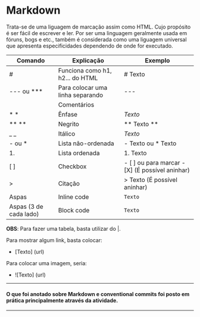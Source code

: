 # Markdown

Trata-se de uma liguagem de marcação assim como HTML. Cujo propósito é ser fácil de escrever e ler. Por ser uma linguagem geralmente usada em fóruns, bogs e etc., também é considerada como uma liguagem universal que apresenta especificidades dependendo de onde for executado.


|Comando|Explicação|Exemplo|
|-|-|-|
|#|Funciona como h1, h2... do HTML|# Texto|
|--- ou ***|Para colocar uma linha separando|---|
|<!---   --->|Comentários|<!--- Texto --->|
|* *|Ênfase|*Texto*|
|** **|Negrito|** Texto **|
|_ _|Itálico|_Texto_|
|- ou * |Lista não-ordenada|- Texto ou * Texto|
|1. |Lista ordenada|1. Texto|
|[ ]|Checkbox|- [ ] ou para marcar - [X] (É possível aninhar)|
|>|Citação|> Texto (É possível aninhar)|
|Aspas|Inline code|`Texto`|
|Aspas (3 de cada lado)|Block code|```Texto```|


**OBS**: Para  fazer uma tabela, basta utilizar do |.

Para mostrar algum link, basta colocar:
  - [Texto] (url) 

Para colocar uma imagem, seria:
  - ![Texto] (url) 

---
#### O que foi anotado sobre Markdown e conventional commits foi posto em prática principalmente através da atividade. 
---